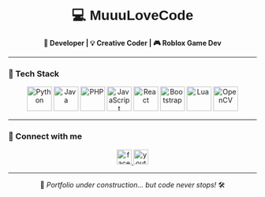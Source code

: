 <h1 align="center" style="font-family:'Prompt', sans-serif;">💻 MuuuLoveCode</h1>

<p align="center">
  <b>🚀 Developer | 💡 Creative Coder | 🎮 Roblox Game Dev</b>
</p>

---

### 🧠 Tech Stack

<p align="center">
  <img src="https://cdn.jsdelivr.net/gh/devicons/devicon/icons/python/python-original.svg" height="50" alt="Python"/>
  <img src="https://cdn.jsdelivr.net/gh/devicons/devicon/icons/java/java-original.svg" height="50" alt="Java"/>
  <img src="https://cdn.jsdelivr.net/gh/devicons/devicon/icons/php/php-original.svg" height="50" alt="PHP"/>
  <img src="https://cdn.jsdelivr.net/gh/devicons/devicon/icons/javascript/javascript-original.svg" height="50" alt="JavaScript"/>
  <img src="https://cdn.jsdelivr.net/gh/devicons/devicon/icons/react/react-original.svg" height="50" alt="React"/>
  <img src="https://cdn.jsdelivr.net/gh/devicons/devicon/icons/bootstrap/bootstrap-original.svg" height="50" alt="Bootstrap"/>
  <img src="https://cdn.jsdelivr.net/gh/devicons/devicon/icons/lua/lua-original.svg" height="50" alt="Lua"/>
  <img src="https://cdn.jsdelivr.net/gh/devicons/devicon/icons/opencv/opencv-original.svg" height="50" alt="OpenCV"/>
</p>

---

### 📱 Connect with me

<p align="center">
  <a href="https://www.facebook.com/jittakorn.tos" target="_blank">
    <img src="https://img.shields.io/static/v1?message=Facebook&logo=facebook&label=&color=1877F2&logoColor=white&labelColor=&style=for-the-badge" height="30" alt="facebook logo"/>
  </a>
  <a href="https://www.youtube.com/@HereMuuuLoveRoblox" target="_blank">
    <img src="https://img.shields.io/static/v1?message=YouTube&logo=youtube&label=&color=FF0000&logoColor=white&labelColor=&style=for-the-badge" height="30" alt="youtube logo"/>
  </a>
</p>

---

<p align="center">
  🚧 <i>Portfolio under construction... but code never stops!</i> 🛠️
</p>

